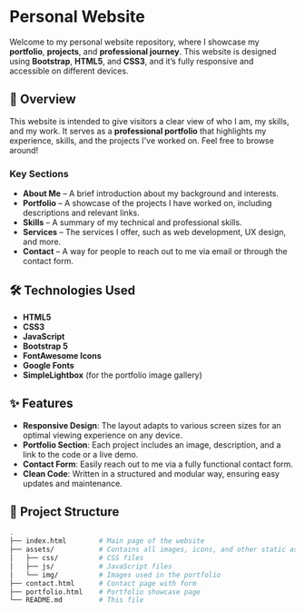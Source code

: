 # Personal Website

Welcome to my personal website repository, where I showcase my **portfolio**, **projects**, and **professional journey**. This website is designed using **Bootstrap**, **HTML5**, and **CSS3**, and it’s fully responsive and accessible on different devices.

## 🚀 Overview

This website is intended to give visitors a clear view of who I am, my skills, and my work. It serves as a **professional portfolio** that highlights my experience, skills, and the projects I've worked on. Feel free to browse around!

### Key Sections

- **About Me** – A brief introduction about my background and interests.
- **Portfolio** – A showcase of the projects I have worked on, including descriptions and relevant links.
- **Skills** – A summary of my technical and professional skills.
- **Services** – The services I offer, such as web development, UX design, and more.
- **Contact** – A way for people to reach out to me via email or through the contact form.

## 🛠 Technologies Used

- **HTML5**
- **CSS3**
- **JavaScript**
- **Bootstrap 5**
- **FontAwesome Icons**
- **Google Fonts**
- **SimpleLightbox** (for the portfolio image gallery)

## ✨ Features

- **Responsive Design**: The layout adapts to various screen sizes for an optimal viewing experience on any device.
- **Portfolio Section**: Each project includes an image, description, and a link to the code or a live demo.
- **Contact Form**: Easily reach out to me via a fully functional contact form.
- **Clean Code**: Written in a structured and modular way, ensuring easy updates and maintenance.

## 📂 Project Structure

```bash
.
├── index.html        # Main page of the website
├── assets/           # Contains all images, icons, and other static assets
│   ├── css/          # CSS files
│   ├── js/           # JavaScript files
│   └── img/          # Images used in the portfolio
├── contact.html      # Contact page with form
├── portfolio.html    # Portfolio showcase page
└── README.md         # This file
